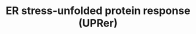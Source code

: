 ---
annotations:
- id: PW:0000379
  parent: regulatory pathway
  type: Pathway Ontology
  value: endoplasmic reticulum stress  - the unfolded protein response pathway
authors:
- Kyook
- MaintBot
- Cgrove
- AlexanderPico
- Eweitz
- RaatsS
- Egonw
description: Correctly folding proteins is a severely complicated process that fails
  at times, despite the controlled environment of the ER and numerous molecular helpers.
  Under normal conditions, these misfolded proteins are degraded through the ER-associated
  degradation (ERAD) mechanism. However, various physiological or environmental stressors
  can inhibit or overwhelm these normal mechanisms resulting in an increase in the
  amount of misfolded proteins, which trigger the Unfolded Protein Response (UPR).
  Organisms have evolved the UPR to handle this ER stress and suppress the toxicity
  of accumulated misfolded proteins (proteotoxicity). In mammals the UPR attenuates
  protein synthesis through PERK/PEK1 and increases transcription of folding and ERAD
  components through activation of potent transcription factors through IRE1 splicing
  of XBP1 mRNA and ER-stress cleavage of ATF-6. These events ultimately augment folding
  and enhance degradation capacity of the organelle. In C. elegans, the UPR also activates
  transcriptional regulators that reduce protein synthesis and increase the number
  of components necessary to deal with misfolded proteins.
last-edited: 2021-05-27
organisms:
- Caenorhabditis elegans
redirect_from:
- /index.php/Pathway:WP2578
- /instance/WP2578
- /instance/WP2578_rr123105
revision: r123105
schema-jsonld:
- '@context': https://schema.org/
  '@id': https://wikipathways.github.io/pathways/WP2578.html
  '@type': Dataset
  creator:
    '@type': Organization
    name: WikiPathways
  description: Correctly folding proteins is a severely complicated process that fails
    at times, despite the controlled environment of the ER and numerous molecular
    helpers. Under normal conditions, these misfolded proteins are degraded through
    the ER-associated degradation (ERAD) mechanism. However, various physiological
    or environmental stressors can inhibit or overwhelm these normal mechanisms resulting
    in an increase in the amount of misfolded proteins, which trigger the Unfolded
    Protein Response (UPR). Organisms have evolved the UPR to handle this ER stress
    and suppress the toxicity of accumulated misfolded proteins (proteotoxicity).
    In mammals the UPR attenuates protein synthesis through PERK/PEK1 and increases
    transcription of folding and ERAD components through activation of potent transcription
    factors through IRE1 splicing of XBP1 mRNA and ER-stress cleavage of ATF-6. These
    events ultimately augment folding and enhance degradation capacity of the organelle.
    In C. elegans, the UPR also activates transcriptional regulators that reduce protein
    synthesis and increase the number of components necessary to deal with misfolded
    proteins.
  keywords:
  - ABU-1
  - APY-1
  - ATF-6
  - ATF-6 bZip domain
  - CRT-1
  - HSP-3/ BiP/GRP78
  - HSP-4/ BiP/GRP78
  - HUT-1
  - IRE-1
  - PEK-1
  - S2PProtease
  - UGGT-1
  - UGGT-2
  - XBP-1
  - apy-1
  - cht-1
  - crt-1
  - eIF2alpha
  - hsp-4
  - tunicamycin
  - uggt-1
  - uggt-2
  - xbp-1 mRNA
  license: CC0
  name: ER stress-unfolded protein response (UPRer)
seo: CreativeWork
title: ER stress-unfolded protein response (UPRer)
wpid: WP2578
---